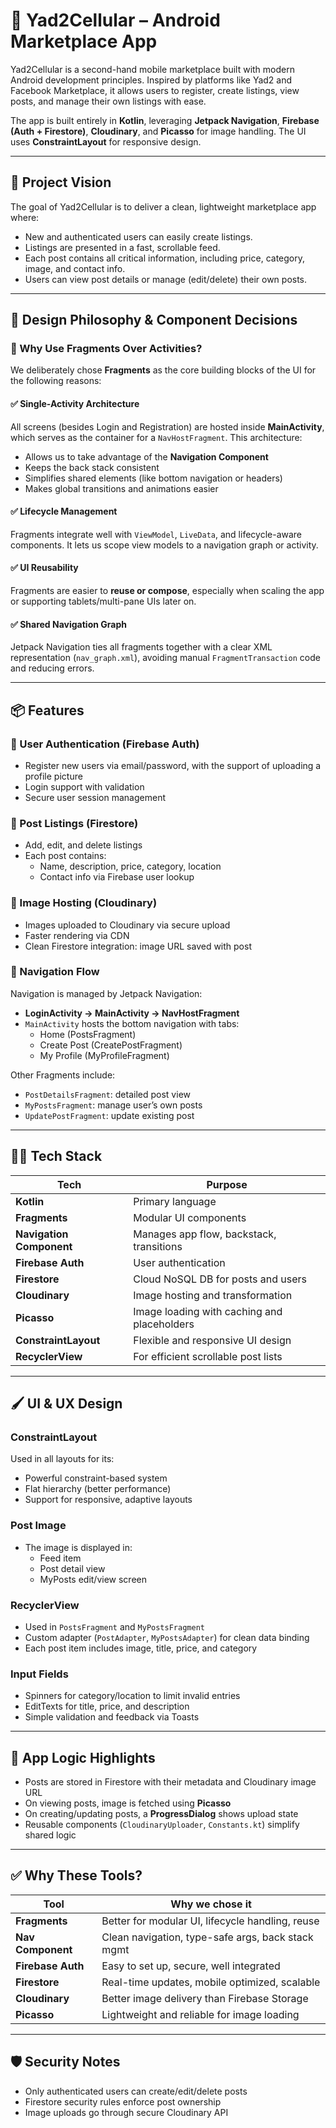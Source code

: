 # 📱 Yad2Cellular – Android Marketplace App

Yad2Cellular is a second-hand mobile marketplace built with modern Android development principles. Inspired by platforms like Yad2 and Facebook Marketplace, it allows users to register, create listings, view posts, and manage their own listings with ease.

The app is built entirely in **Kotlin**, leveraging **Jetpack Navigation**, **Firebase (Auth + Firestore)**, **Cloudinary**, and **Picasso** for image handling. The UI uses **ConstraintLayout** for responsive design.

---

## 🎯 Project Vision

The goal of Yad2Cellular is to deliver a clean, lightweight marketplace app where:

- New and authenticated users can easily create listings.
- Listings are presented in a fast, scrollable feed.
- Each post contains all critical information, including price, category, image, and contact info.
- Users can view post details or manage (edit/delete) their own posts.

---

## 🧱 Design Philosophy & Component Decisions

### 🧩 Why Use Fragments Over Activities?

We deliberately chose **Fragments** as the core building blocks of the UI for the following reasons:

#### ✅ Single-Activity Architecture

All screens (besides Login and Registration) are hosted inside **MainActivity**, which serves as the container for a `NavHostFragment`. This architecture:

- Allows us to take advantage of the **Navigation Component**
- Keeps the back stack consistent
- Simplifies shared elements (like bottom navigation or headers)
- Makes global transitions and animations easier

#### ✅ Lifecycle Management

Fragments integrate well with `ViewModel`, `LiveData`, and lifecycle-aware components. It lets us scope view models to a navigation graph or activity.

#### ✅ UI Reusability

Fragments are easier to **reuse or compose**, especially when scaling the app or supporting tablets/multi-pane UIs later on.

#### ✅ Shared Navigation Graph

Jetpack Navigation ties all fragments together with a clear XML representation (`nav_graph.xml`), avoiding manual `FragmentTransaction` code and reducing errors.

---

## 📦 Features

### 👤 User Authentication (Firebase Auth)
- Register new users via email/password, with the support of uploading a profile picture
- Login support with validation
- Secure user session management

### 🛒 Post Listings (Firestore)
- Add, edit, and delete listings
- Each post contains:
    - Name, description, price, category, location
    - Contact info via Firebase user lookup

### 📸 Image Hosting (Cloudinary)
- Images uploaded to Cloudinary via secure upload
- Faster rendering via CDN
- Clean Firestore integration: image URL saved with post

### 🧭 Navigation Flow

Navigation is managed by Jetpack Navigation:

- **LoginActivity → MainActivity → NavHostFragment**
- `MainActivity` hosts the bottom navigation with tabs:
    - Home (PostsFragment)
    - Create Post (CreatePostFragment)
    - My Profile (MyProfileFragment)

Other Fragments include:
- `PostDetailsFragment`: detailed post view
- `MyPostsFragment`: manage user’s own posts
- `UpdatePostFragment`: update existing post

---

## 🧑‍💻 Tech Stack

| Tech                  | Purpose                                        |
|-----------------------|------------------------------------------------|
| **Kotlin**            | Primary language                              |
| **Fragments**         | Modular UI components                         |
| **Navigation Component** | Manages app flow, backstack, transitions     |
| **Firebase Auth**     | User authentication                          |
| **Firestore**         | Cloud NoSQL DB for posts and users           |
| **Cloudinary**        | Image hosting and transformation              |
| **Picasso**           | Image loading with caching and placeholders   |
| **ConstraintLayout**  | Flexible and responsive UI design             |
| **RecyclerView**      | For efficient scrollable post lists           |

---

## 🖌️ UI & UX Design

### ConstraintLayout

Used in all layouts for its:
- Powerful constraint-based system
- Flat hierarchy (better performance)
- Support for responsive, adaptive layouts

### Post Image

- The image is displayed in:
    - Feed item
    - Post detail view
    - MyPosts edit/view screen

### RecyclerView

- Used in `PostsFragment` and `MyPostsFragment`
- Custom adapter (`PostAdapter`, `MyPostsAdapter`) for clean data binding
- Each post item includes image, title, price, and category

### Input Fields

- Spinners for category/location to limit invalid entries
- EditTexts for title, price, and description
- Simple validation and feedback via Toasts

---

## 🔧 App Logic Highlights

- Posts are stored in Firestore with their metadata and Cloudinary image URL
- On viewing posts, image is fetched using **Picasso**
- On creating/updating posts, a **ProgressDialog** shows upload state
- Reusable components (`CloudinaryUploader`, `Constants.kt`) simplify shared logic

---

## ✅ Why These Tools?

| Tool            | Why we chose it                                        |
|------------------|--------------------------------------------------------|
| **Fragments**    | Better for modular UI, lifecycle handling, reuse       |
| **Nav Component**| Clean navigation, type-safe args, back stack mgmt      |
| **Firebase Auth**| Easy to set up, secure, well integrated                |
| **Firestore**    | Real-time updates, mobile optimized, scalable          |
| **Cloudinary**   | Better image delivery than Firebase Storage            |
| **Picasso**      | Lightweight and reliable for image loading             |

---

## 🛡️ Security Notes

- Only authenticated users can create/edit/delete posts
- Firestore security rules enforce post ownership
- Image uploads go through secure Cloudinary API